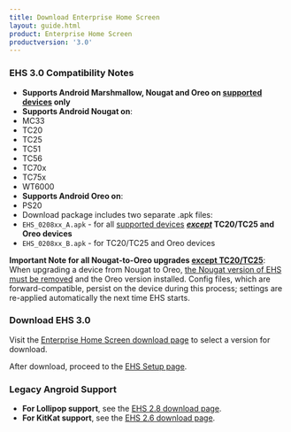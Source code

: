```yaml
---
title: Download Enterprise Home Screen
layout: guide.html
product: Enterprise Home Screen
productversion: '3.0'
---
```


### EHS 3.0 Compatibility Notes

* **Supports Android Marshmallow, Nougat and Oreo on [supported devices](../guide/about#supporteddevices) only** 
* **Supports Android Nougat on**:  
 * MC33
 * TC20 
 * TC25 
 * TC51
 * TC56
 * TC70x
 * TC75x 
 * WT6000
* **Supports Android Oreo on**:
 * PS20
* Download package includes two separate .apk files: 
 * `EHS_0208xx_A.apk` - for all [supported devices](../guide/about#supporteddevices) **_<u>except</u>_ TC20/TC25 and Oreo devices**
 * `EHS_0208xx_B.apk` - for TC20/TC25 and Oreo devices

**Important Note for all Nougat-to-Oreo upgrades <u>except TC20/TC25</u>**: When upgrading a device from Nougat to Oreo, <u>the Nougat version of EHS must be removed</u> and the Oreo version installed. Config files, which are forward-compatible, persist on the device during this process; settings are re-applied automatically the next time EHS starts.

### Download EHS 3.0

Visit the [Enterprise Home Screen download page](https://www.zebra.com/us/en/support-downloads/software/utilities/enterprise-home-screen.html) to select a version for download. 

After download, proceed to the [EHS Setup page](../guide/setup). 

### Legacy Angroid Support

* **For Lollipop support**, see the [EHS 2.8 download page](/ehs/2-8/download). 
* **For KitKat support**, see the [EHS 2.6 download page](/ehs/2-6/download). 
